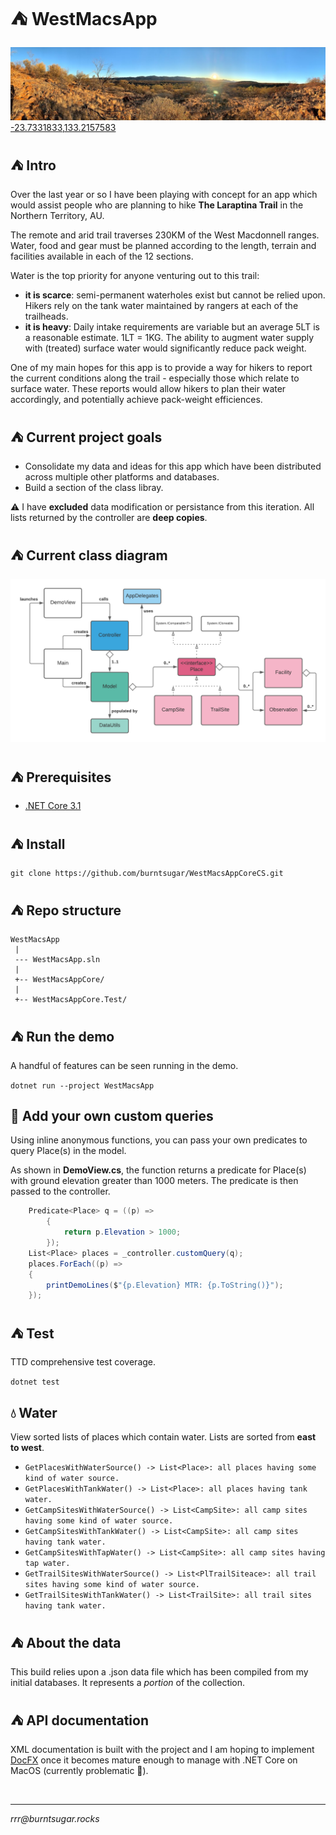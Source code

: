 
# ⛺ WestMacsApp

![coverimage](coverimage.jpg)
[-23.7331833,133.2157583](https://www.google.com/maps/place/23%C2%B043'59.5%22S+133%C2%B012'56.7%22E/@-23.7331454,133.2059951,3586m/data=!3m1!1e3!4m5!3m4!1s0x0:0x0!8m2!3d-23.7331833!4d133.2157583)

## ⛺ Intro

Over the last year or so I have been playing with concept for an app which would assist people who are planning to hike **The Laraptina Trail** in the Northern Territory, AU.

The remote and arid trail traverses 230KM of the West Macdonnell ranges. Water, food and gear must be planned according to the length, terrain and facilities available in each of the 12 sections.

Water is the top priority for anyone venturing out to this trail:
- **it is scarce**: semi-permanent waterholes exist but cannot be relied upon. Hikers rely on the tank water maintained by rangers at each of the trailheads.
- **it is heavy**: Daily intake requirements are variable but an average 5LT is a reasonable estimate. 1LT = 1KG. The ability to augment water supply with (treated) surface water would significantly reduce pack weight.

One of my main hopes for this app is to provide a way for hikers to report the current conditions along the trail - especially those which relate to surface water. These reports would allow hikers to plan their water accordingly, and potentially achieve pack-weight efficiences.

## ⛺ Current project goals

- Consolidate my data and ideas for this app which have been distributed across multiple other platforms and databases.
- Build a section of the class libray.

⚠️ I have **excluded** data modification or persistance from this iteration. All lists returned by the controller are **deep copies**.

## ⛺ Current class diagram

![Current class diagram](class-diagram.png)

## ⛺ Prerequisites

- [.NET Core 3.1](https://dotnet.microsoft.com/download)

## ⛺ Install

`git clone https://github.com/burntsugar/WestMacsAppCoreCS.git`

## ⛺ Repo structure

````
WestMacsApp
 |
 --- WestMacsApp.sln
 |
 +-- WestMacsAppCore/
 |
 +-- WestMacsAppCore.Test/
 ````

## ⛺ Run the demo
A handful of features can be seen running in the demo.

`dotnet run --project WestMacsApp`

## 🌟 Add your own custom queries
Using inline anonymous functions, you can pass your own predicates to query Place(s) in the model.

As shown in **DemoView.cs**, the function returns a predicate for Place(s) with ground elevation greater than 1000 meters. The predicate is then passed to the controller.

````cs
    Predicate<Place> q = ((p) =>
        {
            return p.Elevation > 1000;
        });
    List<Place> places = _controller.customQuery(q);
    places.ForEach((p) =>
    {
        printDemoLines($"{p.Elevation} MTR: {p.ToString()}");
    });
````

## ⛺ Test
TTD comprehensive test coverage.

`dotnet test`

## 💧 Water
View sorted lists of places which contain water. Lists are sorted from **east to west**.

- `GetPlacesWithWaterSource() -> List<Place>: all places having some kind of water source.`
- `GetPlacesWithTankWater() -> List<Place>: all places having tank water.`
- `GetCampSitesWithWaterSource() -> List<CampSite>: all camp sites having some kind of water source.`
- `GetCampSitesWithTankWater() -> List<CampSite>: all camp sites having tank water.`
- `GetCampSitesWithTapWater() -> List<CampSite>: all camp sites having tap water.`
- `GetTrailSitesWithWaterSource() -> List<PlTrailSiteace>: all trail sites having some kind of water source.`
- `GetTrailSitesWithTankWater() -> List<TrailSite>: all trail sites having tank water.`

## ⛺ About the data
This build relies upon a .json data file which has been compiled from my initial databases. It represents a *portion* of the collection.

## ⛺ API documentation
XML documentation is built with the project and I am hoping to implement [DocFX](https://dotnet.github.io/docfx/) once it becomes mature enough to manage with .NET Core on MacOS (currently problematic 👿).

<br>

<hr>

*rrr@<span></span>burntsugar.rocks*